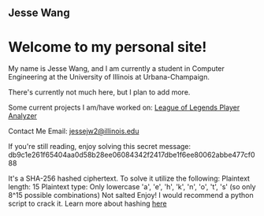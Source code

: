 ## Jesse Wang

# Welcome to my personal site!

My name is Jesse Wang, and I am currently a student in Computer Engineering at the University of Illinois at Urbana-Champaign.

There's currently not much here, but I plan to add more.

Some current projects I am/have worked on:
[League of Legends Player Analyzer](https://www.youtube.com/watch?v=MDglMvOHuYM/)

Contact Me
Email: jessejw2@illinois.edu

If you're still reading, enjoy solving this secret message: db9c1e261f65404aa0d58b28ee06084342f2417dbe1f6ee80062abbe477cf088

It's a SHA-256 hashed ciphertext. To solve it utilize the following:
Plaintext length: 15
Plaintext type: Only lowercase 'a', 'e', 'h', 'k', 'n', 'o', 't', 's' (so only 8^15 possible combinations)
Not salted
Enjoy! I would recommend a python script to crack it. Learn more about hashing [here](https://www.youtube.com/watch?v=b4b8ktEV4Bg/)
